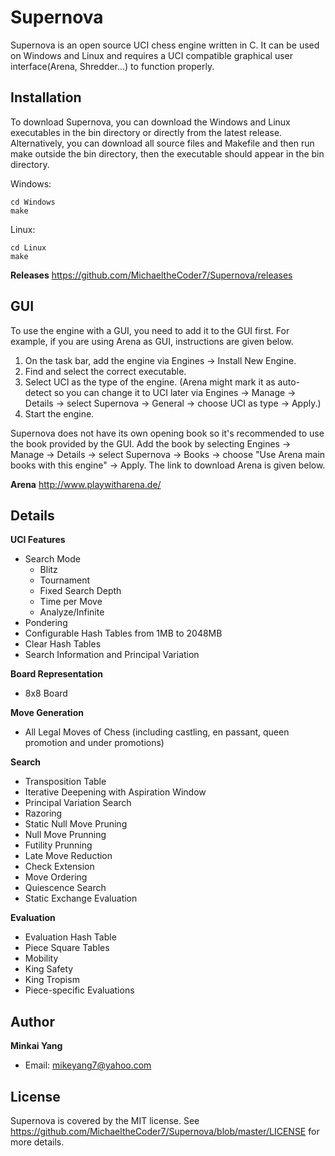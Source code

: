 # Supernova

Supernova is an open source UCI chess engine written in C. It can be used on Windows and Linux and requires a UCI compatible graphical user interface(Arena, Shredder...) to function properly.

Installation
------------
To download Supernova, you can download the Windows and Linux executables in the bin directory or directly from the latest release. Alternatively, you can download all source files and Makefile and then run make outside the bin directory, then the executable should appear in the bin directory. 

Windows:
```
cd Windows
make
```

Linux:
```
cd Linux
make
```
**Releases**
https://github.com/MichaeltheCoder7/Supernova/releases  

GUI
---
To use the engine with a GUI, you need to add it to the GUI first. 
For example, if you are using Arena as GUI, instructions are given below.

1. On the task bar, add the engine via Engines -> Install New Engine. 
2. Find and select the correct executable.
3. Select UCI as the type of the engine. 
(Arena might mark it as auto-detect so you can change it to UCI later via Engines -> Manage -> Details -> select Supernova -> General -> choose UCI as type -> Apply.)
4. Start the engine.

Supernova does not have its own opening book so it's recommended to use the book provided by the GUI. Add the book by selecting Engines -> Manage -> Details -> select Supernova -> Books -> choose "Use Arena main books with this engine" -> Apply. The link to download Arena is given below.

**Arena**
http://www.playwitharena.de/

Details
-------
**UCI Features** 
* Search Mode
  * Blitz
  * Tournament
  * Fixed Search Depth
  * Time per Move
  * Analyze/Infinite
* Pondering  
* Configurable Hash Tables from 1MB to 2048MB  
* Clear Hash Tables
* Search Information and Principal Variation

**Board Representation**
* 8x8 Board  

**Move Generation**  
* All Legal Moves of Chess (including castling, en passant, queen promotion and under promotions) 

**Search** 
* Transposition Table  
* Iterative Deepening with Aspiration Window  
* Principal Variation Search  
* Razoring  
* Static Null Move Pruning  
* Null Move Prunning  
* Futility Prunning  
* Late Move Reduction  
* Check Extension  
* Move Ordering  
* Quiescence Search  
* Static Exchange Evaluation

**Evaluation** 
* Evaluation Hash Table
* Piece Square Tables  
* Mobility  
* King Safety  
* King Tropism  
* Piece-specific Evaluations  

Author
------
**Minkai Yang**
* Email: mikeyang7@yahoo.com

License
-------
Supernova is covered by the MIT license. See https://github.com/MichaeltheCoder7/Supernova/blob/master/LICENSE for more details.
